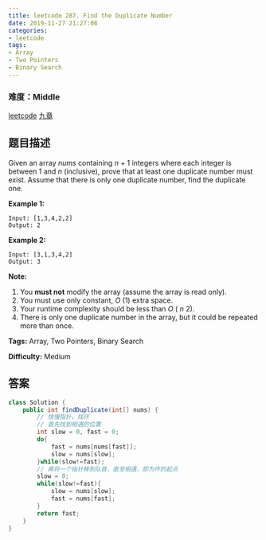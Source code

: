 ```yaml
---
title: leetcode 287. Find the Duplicate Number
date: 2019-11-27 21:27:08
categories:
- leetcode
tags:
- Array
- Two Pointers
- Binary Search
---
```

### 难度：Middle

<a href="https://leetcode.com/problems/find-the-duplicate-number/">leetcode</a>
<a href="https://www.jiuzhang.com/solution/find-the-duplicate-number/">九章</a>
## 题目描述
Given an array _nums_ containing _n_ \+ 1 integers where each integer is
between 1 and _n_ (inclusive), prove that at least one duplicate number must
exist. Assume that there is only one duplicate number, find the duplicate one.

**Example 1:**
        
    Input: [1,3,4,2,2]
    Output: 2
    

**Example 2:**
        
    Input: [3,1,3,4,2]
    Output: 3

**Note:**

  1. You **must not** modify the array (assume the array is read only).
  2. You must use only constant, _O_ (1) extra space.
  3. Your runtime complexity should be less than _O_ ( _n_ 2).
  4. There is only one duplicate number in the array, but it could be repeated more than once.


**Tags:** Array, Two Pointers, Binary Search

**Difficulty:** Medium
## 答案
<!--more-->
```java
class Solution {
    public int findDuplicate(int[] nums) {
        // 快慢指针，找环
        // 首先找到相遇的位置
        int slow = 0, fast = 0;
        do{
            fast = nums[nums[fast]];
            slow = nums[slow];
        }while(slow!=fast);
        // 再将一个指针移到队首，直至相遇，即为环的起点
        slow = 0;
        while(slow!=fast){
            slow = nums[slow];
            fast = nums[fast];
        }
        return fast;
    }
}
```
